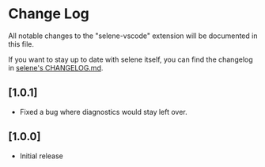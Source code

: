 # Change Log

All notable changes to the "selene-vscode" extension will be documented in this file.

If you want to stay up to date with selene itself, you can find the changelog in [selene's CHANGELOG.md](https://github.com/Kampfkarren/selene/blob/master/CHANGELOG.md).

## [1.0.1]
- Fixed a bug where diagnostics would stay left over.

## [1.0.0]
- Initial release
